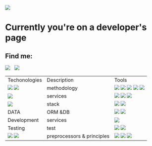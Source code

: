 <img src="https://camo.githubusercontent.com/b6a43f20f9fa31e8f42f3a4334a6351fc90801332bd2e772f76282b8e6729253/68747470733a2f2f692e70696e696d672e636f6d2f6f726967696e616c732f63642f35392f64362f63643539643632366463383633393766653435303830653665396337303237642e676966"/>
<div>
<h1>Currently you're on a developer's page</h1>
<h2>Find me:</h2>
<div class = 'contacts'>
<a class = 'link' href="mailto:koltun.anatoly@gmail.com"><img src="https://camo.githubusercontent.com/37b34038e5aac2a9f4e3d3d12ebee4e368e9a015a56a239053dbc971297b3b28/68747470733a2f2f696d672e736869656c64732e696f2f62616467652f476d61696c2d3230323332413f7374796c653d666f722d7468652d6261646765266c6f676f3d676d61696c"/></a>
         </td>
			<td>
         <a style = 'margin-left: 10px' class ='link' href="https://t.me/AnatolyKoltun"><img src="https://camo.githubusercontent.com/73306202b5d479eec5a440b2061c3c7ab537ef603522d0ec467ada03be98ffe0/68747470733a2f2f696d672e736869656c64732e696f2f62616467652f54656c656772616d2d3230323332413f7374796c653d666f722d7468652d6261646765266c6f676f3d74656c656772616d"/></a>
</div>
</div>
<p>         </p>
<p>         </p>
<p>         </p>
<div class ='table'>
<table class="iksweb">
	<tbody>
		<tr>
			<td>Techonologies</td>
			<td>Description</td>
			<td>Tools</td>
		</tr>
		<tr>
			<td><img src = 'https://camo.githubusercontent.com/98b1ccd26dea8388b4edb81ff70e96dad6e96bfef05304431597f1f0534b6bb0/68747470733a2f2f696d672e736869656c64732e696f2f62616467652f4a6176615363726970742d3230323332413f7374796c653d666f722d7468652d6261646765266c6f676f3d6a617661736372697074'/>
         <img src = 'https://camo.githubusercontent.com/fddeaae4219a73ca17d948401f950d907216ac9a6cf7f8f709b0793760833436/68747470733a2f2f696d672e736869656c64732e696f2f62616467652f547970655363726970742d3230323332413f7374796c653d666f722d7468652d6261646765266c6f676f3d74797065736372697074'/>
         </td>
			<td>methodology</td>
			<td>
         <img src = 'https://camo.githubusercontent.com/2851abbf703e74018b79f5aed0bc74b985abb6759e5c0b587d2132badbbb3cd9/68747470733a2f2f696d672e736869656c64732e696f2f62616467652f6d76632d3230323332413f7374796c653d666f722d7468652d6261646765'/>
         <img src = 'https://camo.githubusercontent.com/008778ded13a0538f78500e25c786f94b1d9b998bd83dd154c76f7b4c28e8206/68747470733a2f2f696d672e736869656c64732e696f2f62616467652f646f6d2d3230323332413f7374796c653d666f722d7468652d6261646765'/>
         <img src = 'https://camo.githubusercontent.com/0822e57e173f373b12c028b7dc4dbdf707ba13c50bb58b0883ebf6c5376b0513/68747470733a2f2f696d672e736869656c64732e696f2f62616467652f616a61782d3230323332413f7374796c653d666f722d7468652d6261646765'/>
         <img src = 'https://camo.githubusercontent.com/d50d1234104dd7508e91eacdbf763a85a4c1e95ae487f4d42d49850f292f0aea/68747470733a2f2f696d672e736869656c64732e696f2f62616467652f736f6c69642d3230323332413f7374796c653d666f722d7468652d6261646765'/>
         <img src = 'https://camo.githubusercontent.com/1721d249f7afa91f62fd78a16b7fb8d8b1420075b5800c88847fba3224f1218e/68747470733a2f2f696d672e736869656c64732e696f2f62616467652f6f6f702d3230323332413f7374796c653d666f722d7468652d6261646765'/>
         </td>
		</tr>
		<tr>
			<td>
         <img src = 'https://camo.githubusercontent.com/4564aa5a220b5ac882e4872ae4f5c82bcfb02d495d29c2952b214ef1c5189f96/68747470733a2f2f696d672e736869656c64732e696f2f62616467652f52656163742d3230323332413f7374796c653d666f722d7468652d6261646765266c6f676f3d7265616374'/>
         </td>
			<td>services</td>
			<td>
         <img src = 'https://camo.githubusercontent.com/3ea221eddc49d9089d7c7633de319b249df33d21441f44ebf878cbd2db6564bc/68747470733a2f2f696d672e736869656c64732e696f2f62616467652f52656163745f526f757465722d3230323332413f7374796c653d666f722d7468652d6261646765266c6f676f3d72656163742d726f75746572'/>
         <img src = 'https://camo.githubusercontent.com/deceecdfeeeb3aad06d0315e5172eee4aad6298e01197b400dc76b7c1aa36bd5/68747470733a2f2f696d672e736869656c64732e696f2f62616467652f52656475782d3230323332413f7374796c653d666f722d7468652d6261646765266c6f676f3d7265647578266c6f676f436f6c6f723d373734394244'/>
         <img src = 'https://camo.githubusercontent.com/37e8e50181c8957759cb4948d0c8380bbb4a811ebd89c11b303638cd79b90380/68747470733a2f2f696d672e736869656c64732e696f2f62616467652f526561637451756572792d3230323332413f7374796c653d666f722d7468652d6261646765266c6f676f3d72656163747175657279'/>
         </td>
		</tr>
		<tr>
			<td><img src = 'https://camo.githubusercontent.com/5cd3e59ac216c9e4ad247da1c95ba81a80887950c8fd75719dd8218e998ffc20/68747470733a2f2f696d672e736869656c64732e696f2f62616467652f6e6f64652e6a732d3230323332413f7374796c653d666f722d7468652d6261646765266c6f676f3d6e6f64652e6a73'/></td>
			<td>stack</td>
			<td>
         <img src = 'https://camo.githubusercontent.com/ec8f7fe5312e42a010ab5e6160d502768d2e69d8bf2e73c01c9bac5d08603886/68747470733a2f2f696d672e736869656c64732e696f2f62616467652f657870726573732e6a732d3230323332413f7374796c653d666f722d7468652d6261646765266c6f676f3d65787072657373'/>
         <img src = 'https://camo.githubusercontent.com/b5be4ef63362aaf5b3f33b38490029e67f1558f8b3e32c2c7b5ca2897524d54d/68747470733a2f2f696d672e736869656c64732e696f2f62616467652f6e706d2d3230323332413f7374796c653d666f722d7468652d6261646765266c6f676f3d6e706d'/>
         </td>
		</tr>
		<tr>
			<td>DATA</td>
			<td>ORM &DB</td>
			<td>
         <img src = 'https://camo.githubusercontent.com/51b52c95d6de45a58b33836639a8c45d89ae5cdc7285d1e642e85249d12b100e/68747470733a2f2f696d672e736869656c64732e696f2f62616467652f706f737467726573716c2d3230323332413f7374796c653d666f722d7468652d6261646765266c6f676f3d706f737467726573716c'/>
         <img src = 'https://camo.githubusercontent.com/1c6f2ac71a3317cb093516314e5eba88c23365cdce83509d93e14e5e62a68d13/68747470733a2f2f696d672e736869656c64732e696f2f62616467652f53657175656c697a652d3230323332413f7374796c653d666f722d7468652d6261646765266c6f676f3d53657175656c697a65'/>
         </td>
		</tr>
		<tr>
			<td>Development</td>
			<td>services</td>
			<td>
         <img src = 'https://camo.githubusercontent.com/9f15e3c7eb97baef05b9413ba1fe006c363b54613bed792db4afeda004215b7a/68747470733a2f2f696d672e736869656c64732e696f2f62616467652f6769746875622d3230323332413f7374796c653d666f722d7468652d6261646765266c6f676f3d676974687562'/>
         </td>
		</tr>
		<tr>
			<td>Testing</td>
			<td>test</td>
			<td>
         <img src = 'https://camo.githubusercontent.com/2d0f38402ebcafb1a2ce75430c2dfc07e11109e74c1ea9789b9e65704bd6ab52/68747470733a2f2f696d672e736869656c64732e696f2f62616467652f2d6a6573742d3230323332413f7374796c653d666f722d7468652d6261646765266c6f676f3d6a657374266c6f676f436f6c6f723d62726f776e'/>
         <img src = 'https://camo.githubusercontent.com/d2e8a2d3cadc631807b1c465aacf42318c3e12a635dd676820baec391a1ca166/68747470733a2f2f696d672e736869656c64732e696f2f62616467652f65736c696e742d3230323332413f7374796c653d666f722d7468652d6261646765266c6f676f3d65736c696e74266c6f676f436f6c6f723d374337434541'/>
         </td>
		</tr>
		<tr>
			<td>
         <img src = 'https://camo.githubusercontent.com/71fbeb9efa081636bb96901fcf5aff61cc3a87618542d97633821234be236aaf/68747470733a2f2f696d672e736869656c64732e696f2f62616467652f48544d4c352d3230323332413f7374796c653d666f722d7468652d6261646765266c6f676f3d68746d6c35'/>
         <img src = 'https://camo.githubusercontent.com/b09f90f4395655f1dbaa6f58dd075a8500e8a2996acd8c1c9e8ced198bb67a7b/68747470733a2f2f696d672e736869656c64732e696f2f62616467652f435353332d3230323332413f7374796c653d666f722d7468652d6261646765266c6f676f3d63737333266c6f676f436f6c6f723d333639414436'/>
         </td>
			<td>preprocessors & principles</td>
			<td>
         <img src = 'https://camo.githubusercontent.com/f084d77100cd5f51abc6d57bfaddac6acf1ab2ddf180b1965a8de7e92fad74a1/68747470733a2f2f696d672e736869656c64732e696f2f62616467652f536173732d3230323332413f7374796c653d666f722d7468652d6261646765266c6f676f3d73617373'/>
         <img src = 'https://camo.githubusercontent.com/839d0bb1a1cb6f67762a61b58bf9e62e4f2e9a1846780ef4c4b86651b118352d/68747470733a2f2f696d672e736869656c64732e696f2f62616467652f426f6f7473747261702d3230323332413f7374796c653d666f722d7468652d6261646765266c6f676f3d626f6f747374726170'/>
         <img src = 'https://camo.githubusercontent.com/c96d430d97c428de419ed447ebd32635b2faaf2e76a27426f928f894fee4be41/68747470733a2f2f696d672e736869656c64732e696f2f62616467652f6669676d612d3230323332413f7374796c653d666f722d7468652d6261646765266c6f676f3d6669676d61'/>
         </td>
		</tr>
	</tbody>
</table>
</div>
